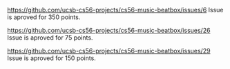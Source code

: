https://github.com/ucsb-cs56-projects/cs56-music-beatbox/issues/6
Issue is aproved for 350 points.

https://github.com/ucsb-cs56-projects/cs56-music-beatbox/issues/26
Issue is aproved for 75 points.

https://github.com/ucsb-cs56-projects/cs56-music-beatbox/issues/29
Issue is aproved for 150 points.
